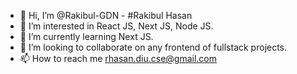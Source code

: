 - 👋 Hi, I’m @Rakibul-GDN - #Rakibul Hasan
- 👀 I’m interested in React JS, Next JS, Node JS.
- 🌱 I’m currently learning Next JS.
- 💞️ I’m looking to collaborate on any frontend of fullstack projects.
- 📫 How to reach me rhasan.diu.cse@gmail.com

<!---
Rakibul-GDN/Rakibul-GDN is a ✨ special ✨ repository because its `README.md` (this file) appears on your GitHub profile.
You can click the Preview link to take a look at your changes.
--->
